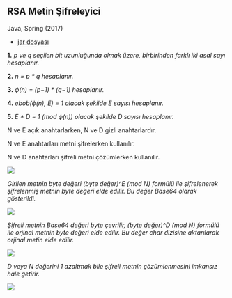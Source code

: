 ## RSA Metin Şifreleyici

Java, Spring (2017)

* [jar dosyası](http://bit.ly/2oMzZ9P)

**1.** _p ve q seçilen bit uzunluğunda olmak üzere, birbirinden farklı iki asal sayı hesaplanır._

**2.** _n = p \* q hesaplanır._

**3.** _ϕ(n) = (p−1) \* (q−1) hesaplanır._

**4.** _ebob(ϕ(n), E) = 1 olacak şekilde E sayısı hesaplanır._

**5.** _E \* D = 1 (mod ϕ(n)) olacak şekilde D sayısı hesaplanır._

N ve E açık anahtarlarken, N ve D gizli anahtarlardır.

N ve E anahtarları metni şifrelerken kullanılır.

N ve D anahtarları şifreli metni çözümlerken kullanılır.

![](https://1.bp.blogspot.com/-nZYxp-mbqZ8/WprlKq7gsnI/AAAAAAAAAHo/Z8Q2cwZDbksZa4E_Z1Ln7bBOqtGAghQ2wCLcBGAs/s640/1.png)

_Girilen metnin byte değeri (byte değer)^E (mod N) formülü ile şifrelenerek şifrelenmiş metnin byte değeri elde edilir. Bu değer Base64 olarak gösterildi._

![](https://4.bp.blogspot.com/-BP_2hJAY_m8/WprlKkAHTnI/AAAAAAAAAHk/dsf1mi0yIXAOl3PYP4CVNtgdac9mcRQuACLcBGAs/s640/2.png)

_Şifreli metnin Base64 değeri byte çevrilir, (byte değer)^D (mod N) formülü ile orjinal metnin byte değeri elde edilir. Bu değer char dizisine aktarılarak orjinal metin elde edilir._

![](https://3.bp.blogspot.com/-tA6jKUMBbOw/WprlKSVPqcI/AAAAAAAAAHg/TY4eJUtzkmE3sV5POW2hbtKeVh3BqD4BACLcBGAs/s640/3.png)

_D veya N değerini 1 azaltmak bile şifreli metnin çözümlenmesini imkansız hale getirir._

![](https://4.bp.blogspot.com/-I5Syqw0SHFs/WprlLHT3pwI/AAAAAAAAAHs/TDAhNTucgnEjRTDVSnovBxqak2XYuHD5ACLcBGAs/s640/4.png)
